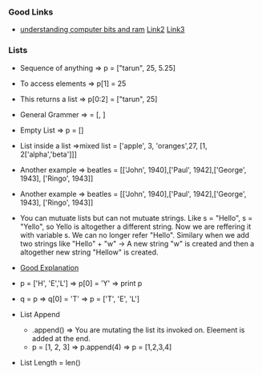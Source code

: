 ### Good Links
* [understanding computer bits and ram](https://www.udacity.com/course/viewer#!/c-cs101/l-48727569/m-48658928)
[Link2](https://www.udacity.com/course/viewer#!/c-cs101/l-48727569/m-48738019)
[Link3](https://www.udacity.com/course/viewer)
### Lists

* Sequence of anything => p = ["tarun", 25, 5.25]
* To access elements => p[1] = 25
* This returns a list => p[0:2] = ["tarun", 25]
* General Grammer => <list> = [<expression>, <expression>]
* Empty List => p = []
* List inside a list =>mixed list = ['apple', 3, 'oranges',27, [1, 2['alpha','beta']]]
* Another example => beatles = [['John', 1940],['Paul', 1942],['George', 1943], ['Ringo', 1943]]

* Another example => beatles = [['John', 1940],['Paul', 1942],['George', 1943], ['Ringo', 1943]]
* You can mutuate lists but can not mutuate strings. Like s = "Hello", 
s  = "Yello", so Yello is altogether a different string. Now we are reffering it with variable s. We can no longer refer "Hello". Similary when we add two strings like "Hello" + "w" -> A new string "w" is created and then a altogether new string "Hellow" is created. 
* [Good Explanation](https://www.udacity.com/course/viewer#!/c-cs101/l-48727569/m-48532662)

* p = ['H', 'E','L'] => p[0] = 'Y' => print p

* q = p => q[0] = 'T' => p = ['T', 'E', 'L']

* List Append 
  * <list>.append(<elem>) => You are mutating the list its invoked on. Eleement is added at the end.
  * p = [1, 2, 3] => p.append(4) => p = [1,2,3,4]
* List Length = len(<list>)
